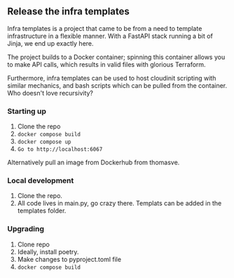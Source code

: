 ## Release the infra templates 

Infra templates is a project that came to be from a need to template infrastructure in a flexible manner. With a FastAPI stack running a bit of Jinja, we end up exactly here.

The project builds to a Docker container; spinning this container allows you to make API calls, which results in valid files with glorious Terraform.

Furthermore, infra templates can be used to host cloudinit scripting with similar mechanics, and bash scripts which can be pulled from the container. Who doesn't love recursivity?

### Starting up

1. Clone the repo
2. `docker compose build`
3. `docker compose up`
4. `Go to http://localhost:6067`

Alternatively pull an image from Dockerhub from thomasve.

### Local development

1. Clone the repo.
2. All code lives in main.py, go crazy there. Templats can be added in the templates folder.

### Upgrading

1. Clone repo
2. Ideally, install poetry.
3. Make changes to pyproject.toml file
4. `docker compose build`
